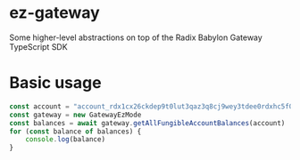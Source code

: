 # ez-gateway
Some higher-level abstractions on top of the Radix Babylon Gateway TypeScript SDK

# Basic usage

```ts
const account = "account_rdx1cx26ckdep9t0lut3qaz3q8cj9wey3tdee0rdxhc5f0nce64lw5gt70"
const gateway = new GatewayEzMode
const balances = await gateway.getAllFungibleAccountBalances(account)
for (const balance of balances) {
    console.log(balance)
}
```